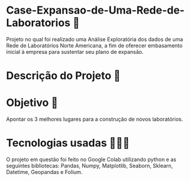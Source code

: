 # Case-Expansao-de-Uma-Rede-de-Laboratorios 🔬
Projeto no qual foi realizado uma Análise Exploratória dos dados de uma Rede de Laboratórios Norte Americana, a fim de oferecer embasamento inicial à empresa para sustentar seu plano de expansão.

# Descrição do Projeto 📝

# Objetivo 🎯
Apontar os 3 melhores lugares para a construção de novos laboratórios.

# Tecnologias usadas 👨🏽‍💻
O projeto em questão foi feito no Google Colab utilizando python e as seguintes bibliotecas: Pandas, Numpy, Matplotlib, Seaborn, Sklearn, Datetime, Geopandas e Folium.
